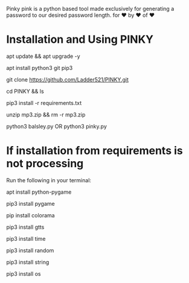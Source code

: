 Pinky pink is a python based tool made exclusively for generating a password to our desired password length.
for ❤️ 
by ❤️
of ❤️

# Installation and Using PINKY
apt update && apt upgrade -y

apt install python3 git pip3

git clone https://github.com/Ladder521/PINKY.git

cd PINKY && ls

pip3 install -r requirements.txt

unzip mp3.zip && rm -r mp3.zip

python3 balsley.py
      OR
python3 pinky.py

# If installation from requirements is not processing 
Run the following in your terminal:

apt install python-pygame

pip3 install pygame

pip install colorama

pip3 install gtts

pip3 install time

pip3 install random

pip3 install string

pip3 install os
